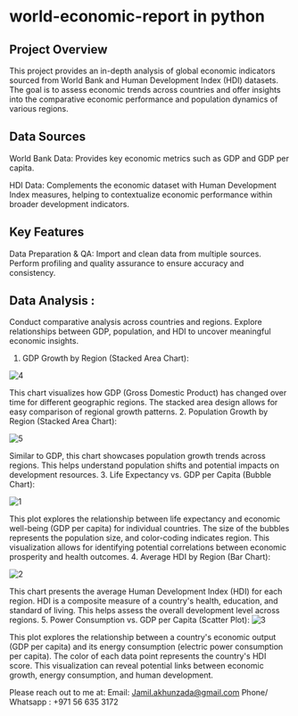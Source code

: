 # world-economic-report in python

## Project Overview
This project provides an in-depth analysis of global economic indicators sourced from World Bank and Human Development Index (HDI) datasets. The goal is to assess economic trends across countries and offer insights into the comparative economic performance and population dynamics of various regions.

## Data Sources
World Bank Data: Provides key economic metrics such as GDP and GDP per capita.

HDI Data: Complements the economic dataset with Human Development Index measures, helping to contextualize economic performance within broader development indicators.

## Key Features
Data Preparation & QA:
Import and clean data from multiple sources.
Perform profiling and quality assurance to ensure accuracy and consistency.

## Data Analysis :
Conduct comparative analysis across countries and regions.
Explore relationships between GDP, population, and HDI to uncover meaningful economic insights.

1. GDP Growth by Region (Stacked Area Chart):

![4](https://github.com/user-attachments/assets/c5369a6d-0837-4112-99af-064dac8bfa8c)


This chart visualizes how GDP (Gross Domestic Product) has changed over time for different geographic regions. The stacked area design allows for easy comparison of regional growth patterns.
2. Population Growth by Region (Stacked Area Chart):

![5](https://github.com/user-attachments/assets/ef54208e-003c-487a-8cb1-7ff90386eb2c)


Similar to GDP, this chart showcases population growth trends across regions. This helps understand population shifts and potential impacts on development resources.
3. Life Expectancy vs. GDP per Capita (Bubble Chart):

![1](https://github.com/user-attachments/assets/668874e6-6a15-4e2b-91be-74b9dbdd407f)


This plot explores the relationship between life expectancy and economic well-being (GDP per capita) for individual countries. The size of the bubbles represents the population size, and color-coding indicates region. This visualization allows for identifying potential correlations between economic prosperity and health outcomes.
4. Average HDI by Region (Bar Chart):

![2](https://github.com/user-attachments/assets/404f4b7a-f2bd-4fc2-b390-a38d4e4b8a4d)

This chart presents the average Human Development Index (HDI) for each region. HDI is a composite measure of a country's health, education, and standard of living. This helps assess the overall development level across regions.
5. Power Consumption vs. GDP per Capita (Scatter Plot):
![3](https://github.com/user-attachments/assets/5f2a1d1e-fd8a-40e6-acf9-a060c61f8986)


This plot explores the relationship between a country's economic output (GDP per capita) and its energy consumption (electric power consumption per capita). The color of each data point represents the country's HDI score. This visualization can reveal potential links between economic growth, energy consumption, and human development.


Please reach out to me at:
Email:  Jamil.akhunzada@gmail.com
Phone/ Whatsapp : +971 56 635 3172






